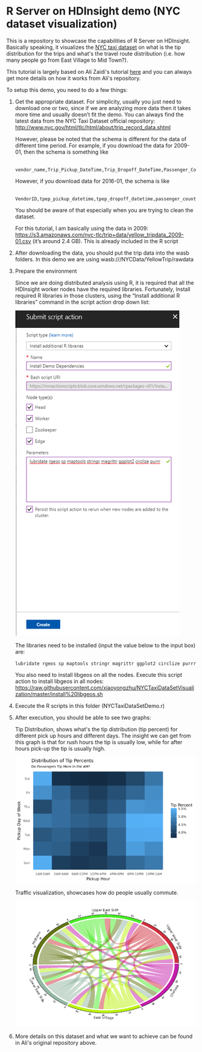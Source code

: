 # R Server on HDInsight demo (NYC dataset visualization)

This is a repository to showcase the capabilities of R Server on HDInsight. Basically speaking, it visualizes the [NYC taxi dataset](http://www.nyc.gov/html/tlc/html/about/trip_record_data.shtml) on what is the tip distribution for the trips and what's the travel route distribution (i.e. how many people go from East Village to Mid Town?).

This tutorial is largely based on Ali Zaidi's tutorial [here](https://github.com/akzaidi/spark_nyc_taxi/blob/master/Student-Resources/rmarkdown/3-Visualizing-Taxi-Rides-Spark.Rmd) and you can always get more details on how it works from Ali's repository.

To setup this demo, you need to do a few things:

1. Get the appropriate dataset. For simplicity, usually you just need to download one or two, since if we are analyzing more data then it takes more time and usually doesn’t fit the demo. You can always find the latest data from the NYC Taxi Dataset official repository: http://www.nyc.gov/html/tlc/html/about/trip_record_data.shtml

    However, please be noted that the schema is different for the data of different time period. For example, if you download the data for 2009-01, then the schema is something like 

        vendor_name,Trip_Pickup_DateTime,Trip_Dropoff_DateTime,Passenger_Count,Trip_Distance,Start_Lon,Start_Lat,Rate_Code,store_and_forward,End_Lon,End_Lat,Payment_Type,Fare_Amt,surcharge,mta_tax,Tip_Amt,Tolls_Amt,Total_Amt

    However, if you download data for 2016-01, the schema is like 

        VendorID,tpep_pickup_datetime,tpep_dropoff_datetime,passenger_count,trip_distance,pickup_longitude,pickup_latitude,RatecodeID,store_and_fwd_flag,dropoff_longitude,dropoff_latitude,payment_type,fare_amount,extra,mta_tax,tip_amount,tolls_amount,improvement_surcharge,total_amount

    You should be aware of that especially when you are trying to clean the dataset.

    For this tutorial, I am basically using the data in 2009: https://s3.amazonaws.com/nyc-tlc/trip+data/yellow_tripdata_2009-01.csv (it’s around 2.4 GB). This is already included in the R script

2.	After downloading the data, you should put the trip data into the wasb folders. In this demo we are using wasb:///NYCData/YellowTrip/rawdata
3.	Prepare the environment
    
    Since we are doing distributed analysis using R, it is required that all the HDInsight worker nodes have the required libraries. Fortunately, 
    Install required R libraries in those clusters, using the “Install additional R libraries” command in the script action drop down list:

    ![Script Actions](Install_R_Libraries.png)
    
    The libraries need to be installed (input the value below to the input box) are:

        lubridate rgeos sp maptools stringr magrittr ggplot2 circlize purrr
        
    You also need to install libgeos on all the nodes. Execute this script action to install libgeos in all nodes: https://raw.githubusercontent.com/xiaoyongzhu/NYCTaxiDataSetVisualization/master/install%20libgeos.sh

4. 	Execute the R scripts in this folder (NYCTaxiDataSetDemo.r)
5.	After execution, you should be able to see two graphs:

    Tip Distribution, shows what's the tip distribution (tip percent) for different pick up hours and different days. The insight we can get from this graph is that for rush hours the tip is usually low, while for after hours pick-up the tip is usually high.

    ![Tip Distribution](TipDistribution.png)

    Traffic visualization, showcases how do people usually commute.
    
    ![Traffic Visualization](TrafficVisualization.png)

6.	More details on this dataset and what we want to achieve can be found in Ali's original repository above.
